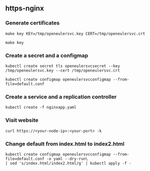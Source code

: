 ## https-nginx

### Generate certificates

```
make key KEY=/tmp/openeulersvc.key CERT=/tmp/openeulersvc.crt
```
```
make key
```

### Create a secret and a configmap
```
kubectl create secret tls openeulersvcsecret --key /tmp/openeulersvc.key --cert /tmp/openeulersvc.crt
```
```
kubectl create configmap openeulersvcconfigmap --from-file=default.conf
```

### Create a service and a replication controller

```
kubectl create -f nginxapp.yaml
```

### Visit website

```
curl https://<your-node-ip>:<your-port> -k
```

### Change default from index.html to index2.html

```
kubectl create configmap openeulersvcconfigmap --from-file=default.conf -o yaml --dry-run\
| sed 's/index.html/index2.html/g' | kubectl apply -f -
```
